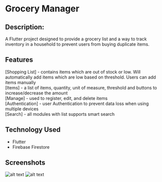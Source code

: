 # Grocery Manager
## Description:
A Flutter project designed to provide a grocery list and a way to track inventory in a household to prevent users from buying duplicate items.

## Features
 [Shopping List] - contains items which are out of stock or low. Will automatically add items which are low based on threshold. Users can add items manually <br>
 [Items] - a list of items, quantity, unit of measure, threshold and buttons to increase/decrease the amount <br>
 [Manage] - used to register, edit, and delete items <br>
 [Authentication] - user Authentication to prevent data loss when using multiple devices <br>
 [Search] - all modules with list supports smart search

## Technology Used
 - Flutter
 - Firebase Firestore

## Screenshots
![alt text](https://github.com/mebestaca/grocery_manager/blob/master/screenshots/grocery-manager-1.png?raw=true)
![alt text](https://github.com/mebestaca/grocery_manager/blob/master/screenshots/grocery-manager-2.png?raw=true)
